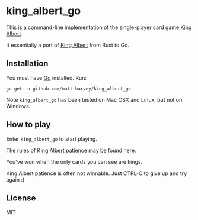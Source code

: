 # king\_albert\_go

This is a command-line implementation of the single-player card game
<a href="https://en.wikipedia.org/wiki/King_Albert_(solitaire)">King Albert</a>.

It essentially a port of [King Albert](https://github.com/matt-harvey/king-albert)
from Rust to Go.

## Installation

You must have [Go](https://golang.org) installed. Run:

```
go get -u github.com/matt-harvey/king_albert_go
```

Note `king_albert_go` has been tested on Mac OSX and Linux, but not on Windows.

## How to play

Enter `king_albert_go` to start playing.

The rules of King Albert patience may be found <a
href="https://en.wikipedia.org/wiki/King_Albert_(solitaire)">here</a>.

You've won when the only cards you can see are kings.

King Albert patience is often not winnable. Just CTRL-C to give up and try again :)

## License

MIT
